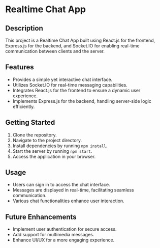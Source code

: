 # Realtime Chat App

## Description

This project is a Realtime Chat App built using React.js for the frontend, Express.js for the backend, and Socket.IO for enabling real-time communication between clients and the server.

## Features

- Provides a simple yet interactive chat interface.
- Utilizes Socket.IO for real-time messaging capabilities.
- Integrates React.js for the frontend to ensure a dynamic user experience.
- Implements Express.js for the backend, handling server-side logic efficiently.

## Getting Started

1. Clone the repository.
2. Navigate to the project directory.
3. Install dependencies by running `npm install`.
4. Start the server by running `npm start`.
5. Access the application in your browser.

## Usage

- Users can sign in to access the chat interface.
- Messages are displayed in real-time, facilitating seamless communication.
- Various chat functionalities enhance user interaction.

## Future Enhancements

- Implement user authentication for secure access.
- Add support for multimedia messages.
- Enhance UI/UX for a more engaging experience.
